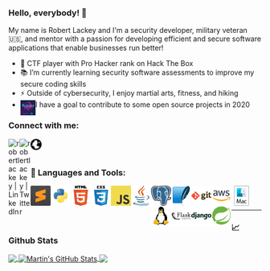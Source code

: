 ### Hello, everybody! 👋

My name is Robert Lackey and I'm a security developer, military veteran 🇺🇸, and mentor with a passion for developing efficient and secure software applications that enable businesses run better! 
- 🐉 CTF player with Pro Hacker rank on Hack The Box
- 📚 I’m currently learning security software assessments to improve my secure coding skills
- ⚡ Outside of cybersecurity, I enjoy martial arts, fitness, and hiking
- <img align="left" alt="hacktoberfest" width="30px" src="https://raw.githubusercontent.com/github/explore/80688e429a7d4ef2fca1e82350fe8e3517d3494d/topics/hacktoberfest/hacktoberfest.png" />I have a goal to contribute to some open source projects in 2020


### Connect with me:

[<img align="left" alt="robertlackey | LinkedIn" width="22px" src="https://cdn.jsdelivr.net/npm/simple-icons@v3/icons/linkedin.svg" />][linkedin]
[<img align="left" alt="robertlackey | Twitter" width="22px" src="https://cdn.jsdelivr.net/npm/simple-icons@v3/icons/twitter.svg" />][twitter]
[<img align="left" alt="lackssecurity.com" width="22px" src="https://raw.githubusercontent.com/iconic/open-iconic/master/svg/globe.svg" />][website]

<br />
<br />

### 🔧 Languages and Tools:

<img align="left" alt="Sublime Text" width="40px" src="https://raw.githubusercontent.com/github/explore/80688e429a7d4ef2fca1e82350fe8e3517d3494d/topics/sublime-text/sublime-text.png" />
<img align="left" alt="Python" width="40px" src="https://raw.githubusercontent.com/github/explore/master/topics/python/python.png" />
<img align="left" alt="HTML5" width="40px" src="https://raw.githubusercontent.com/github/explore/master/topics/html/html.png" />
<img align="left" alt="CSS3" width="40px" src="https://raw.githubusercontent.com/github/explore/master/topics/css/css.png" />
<img align="left" alt="JavaScript" width="40px" src="https://raw.githubusercontent.com/github/explore/master/topics/javascript/javascript.png" />
<img align="left" alt="Java" width="40px" src="https://raw.githubusercontent.com/github/explore/master/topics/java/java.png" />
<img align="left" alt="postgresql" width="40px" src="https://raw.githubusercontent.com/github/explore/master/topics/postgresql/postgresql.png" />
<img align="left" alt="sqlite" width="40px" src="https://raw.githubusercontent.com/github/explore/master/topics/sqlite/sqlite.png" />
<img align="left" alt="Git" width="40px" src="https://raw.githubusercontent.com/github/explore/master/topics/git/git.png" />
<img align="left" alt="aws" width="40px" src="https://raw.githubusercontent.com/github/explore/master/topics/aws/aws.png" />
<img align="left" alt="macos" width="40px" src="https://raw.githubusercontent.com/github/explore/master/topics/macos/macos.png" />
<img align="left" alt="linux" width="40px" src="https://raw.githubusercontent.com/github/explore/master/topics/linux/linux.png" />
<img align="left" alt="flask" width="40px" src="https://raw.githubusercontent.com/github/explore/master/topics/flask/flask.png" />
<img align="left" alt="django" width="40px" src="https://raw.githubusercontent.com/github/explore/master/topics/django/django.png" />
<img align="left" alt="spring-boot" width="40px" src="https://raw.githubusercontent.com/github/explore/master/topics/spring-boot/spring-boot.png" />

<br />
<br />

---

### &#x1f4c8; Github Stats

<a href="https://github.com/robertlackey/robertlackey">
  <img align="center" src="https://github-readme-stats.vercel.app/api/top-langs/?username=robertlackey&hide=java,html&title_color=ffffff&text_color=c9cacc&icon_color=2bbc8a&bg_color=1d1f21" />
</a>
<a href="https://github.com/robertlackey/robertlackey">
  <img align="center" src="https://github-readme-stats.vercel.app/api?username=robertlackey&show_icons=true&line_height=27&count_private=true&title_color=ffffff&text_color=c9cacc&icon_color=2bbc8a&bg_color=1d1f21" alt="Martin's GitHub Stats" />
</a>
<a href="https://github.com/robertlackey/cherrpyauth">
  <img align="center" src="https://github-readme-stats.vercel.app/api/pin/?username=robertlackey&repo=cherrypyauth&title_color=ffffff&text_color=c9cacc&icon_color=2bbc8a&bg_color=1d1f21" />
</a>

[website]: https://lackssecurity.com
[twitter]: https://twitter.com/_robertlackey
[linkedin]: https://linkedin.com/in/lackeyrobert
